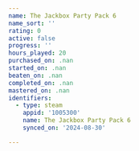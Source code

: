 ```yaml
---
name: The Jackbox Party Pack 6
name_sort: ''
rating: 0
active: false
progress: ''
hours_played: 20
purchased_on: .nan
started_on: .nan
beaten_on: .nan
completed_on: .nan
mastered_on: .nan
identifiers:
  - type: steam
    appid: '1005300'
    name: The Jackbox Party Pack 6
    synced_on: '2024-08-30'

---
```

